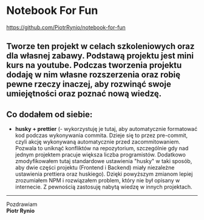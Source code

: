 # Notebook For Fun

https://github.com/PiotrRynio/notebook-for-fun

Tworze ten projekt w celach szkoleniowych oraz dla własnej zabawy. Podstawą projektu jest mini kurs na youtube. Podczas
tworzenia projektu dodaję w nim własne rozszerzenia oraz robię pewne rzeczy inaczej, aby rozwinąć swoje umiejętności
oraz poznać nową wiedzę.
---

## Co dodałem od siebie:

- **husky + prettier** (- wykorzystuję je tutaj, aby automatycznie formatować kod podczas wykonywania commita. Dzieje
  się to przez pre-commit, czyli akcję wykonywaną automatycznie przed zacommitowaniem. Pozwala to uniknąć konfliktów na
  repozytorium, szczególnie gdy nad jednym projektem pracuje większa liczba programistów. Dodatkowo zmodyfikowałem tutaj
  standardowe ustawienia "husky" w taki sposób, aby dwie części projektu (Frontend i Backend) miały niezależne
  ustawienia prettiera oraz huskiego). Dzięki powyższym zmianom lepiej zrozumiałem NPM i rozwiązałem problem, który nie
  był opisany w internecie. Z pewnością zastosuję nabytą wiedzę w innych projektach.

---

Pozdrawiam <br/>
**Piotr Rynio**
